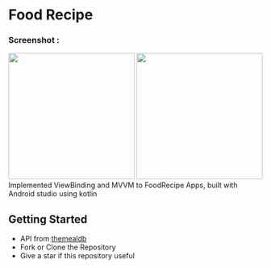 # Food Recipe

<h3 align="left">Screenshot :</h3>
<p align="left"> 
<img src="https://github.com/rizkikurniaa/FoodRecipes/blob/master/ss-home.jpeg" width="250"> <img src="https://github.com/rizkikurniaa/FoodRecipes/blob/master/ss-detail.jpeg" width="250">
Implemented ViewBinding and MVVM to FoodRecipe Apps, built with Android studio using kotlin

## Getting Started
- API from [themealdb](https://www.themealdb.com/)
- Fork or Clone the Repository
- Give a star if this repository useful